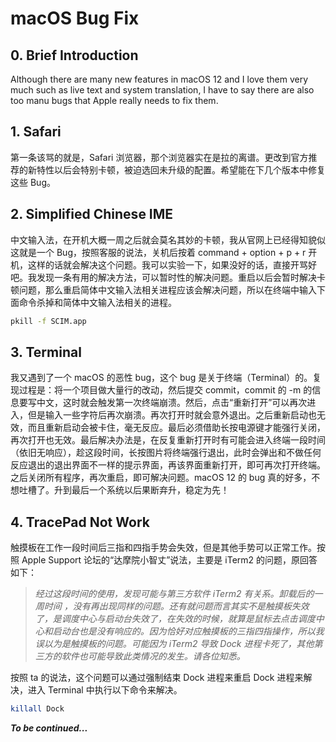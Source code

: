 # macOS Bug Fix
## 0. Brief Introduction
Although there are many new features in macOS 12 and I love them very much such as live text and system translation, I have to say there are also too manu bugs that Apple really needs to fix them.

## 1. Safari
第一条该骂的就是，Safari 浏览器，那个浏览器实在是拉的离谱。更改到官方推荐的新特性以后会特别卡顿，被迫选回未升级的配置。希望能在下几个版本中修复这些 Bug。

## 2. Simplified Chinese IME
中文输入法，在开机大概一周之后就会莫名其妙的卡顿，我从官网上已经得知貌似这就是一个 Bug，按照客服的说法，关机后按着 command + option + p + r 开机，这样的话就会解决这个问题。我可以实验一下，如果没好的话，直接开骂好吧。我发现一条有用的解决方法，可以暂时性的解决问题。重启以后会暂时解决卡顿问题，那么重启简体中文输入法相关进程应该会解决问题，所以在终端中输入下面命令杀掉和简体中文输入法相关的进程。

```bash
pkill -f SCIM.app
```

## 3. Terminal
我又遇到了一个 macOS 的恶性 bug，这个 bug 是关于终端（Terminal）的。复现过程是：将一个项目做大量行的改动，然后提交 commit，commit 的 -m 的信息要写中文，这时就会触发第一次终端崩溃。然后，点击“重新打开”可以再次进入，但是输入一些字符后再次崩溃。再次打开时就会意外退出。之后重新启动也无效，而且重新启动会被卡住，毫无反应。最后必须借助长按电源键才能强行关闭，再次打开也无效。最后解决办法是，在反复重新打开时有可能会进入终端一段时间（依旧无响应），趁这段时间，长按图片将终端强行退出，此时会弹出和不做任何反应退出的退出界面不一样的提示界面，再该界面重新打开，即可再次打开终端。之后关闭所有程序，再次重启，即可解决问题。macOS 12 的 bug 真的好多，不想吐槽了。升到最后一个系统以后果断弃升，稳定为先！

## 4. TracePad Not Work
触摸板在工作一段时间后三指和四指手势会失效，但是其他手势可以正常工作。按照 Apple Support 论坛的“达摩院小智丈”说法，主要是 iTerm2 的问题，原回答如下：
> *经过这段时间的使用，发现可能与第三方软件 iTerm2 有关系。卸载后的一周时间 ，没有再出现同样的问题。还有就问题而言其实不是触摸板失效了，是调度中心与启动台失效了，在失效的时候，就算是鼠标去点击调度中心和启动台也是没有响应的。因为恰好对应触摸板的三指四指操作，所以我误以为是触摸板的问题。可能因为 iTerm2 导致 Dock 进程卡死了，其他第三方的软件也可能导致此类情况的发生。请各位知悉。*

按照 ta 的说法，这个问题可以通过强制结束 Dock 进程来重启 Dock 进程来解决，进入 Terminal 中执行以下命令来解决。

```bash
killall Dock
```

***To be continued...***